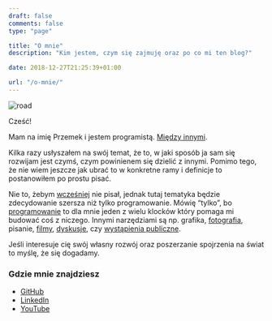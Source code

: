 ```yaml
---
draft: false
comments: false
type: "page"

title: "O mnie"
description: "Kim jestem, czym się zajmuję oraz po co mi ten blog?"

date: 2018-12-27T21:25:39+01:00

url: "/o-mnie/"
---
```


![road](/images/shared/profile.jpg)

Cześć!

Mam na imię Przemek i jestem programistą. [Między innymi](https://www.linkedin.com/in/psmyrdek/).

Kilka razy usłyszałem na swój temat, że to, w jaki sposób ja sam się rozwijam jest czymś, czym powinienem się dzielić z innymi. Pomimo tego, że nie wiem jeszcze jak ubrać to w konkretne ramy i definicje to postanowiłem po prostu pisać. 

Nie to, żebym [wcześniej](http://poznajprogramowanie.pl) nie pisał, jednak tutaj tematyka będzie zdecydowanie szersza niż tylko programowanie. Mówię “tylko”, bo [programowanie](https://github.com/psmyrdek) to dla mnie jeden z wielu klocków który pomaga mi budować coś z niczego. Innymi narzędziami są np. grafika, [fotografia](https://www.instagram.com/psmyrdek/), pisanie, [filmy](https://www.youtube.com/c/przemeksmyrdek), [dyskusje](https://twitter.com/psmyrdek), czy [wystąpienia publiczne](https://github.com/psmyrdek/talks/).

Jeśli interesuje cię swój własny rozwój oraz poszerzanie spojrzenia na świat to myślę, że się dogadamy.

### Gdzie mnie znajdziesz

* [GitHub](https://github.com/psmyrdek/)
* [LinkedIn](https://www.linkedin.com/in/psmyrdek/)
* [YouTube](https://www.youtube.com/c/przemeksmyrdek)